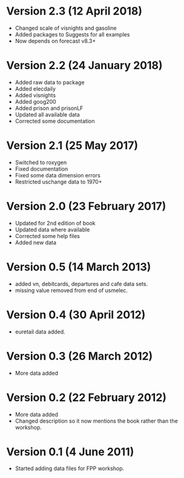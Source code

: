 # Version 2.3 (12 April 2018)
 * Changed scale of visnights and gasoline
 * Added packages to Suggests for all examples
 * Now depends on forecast v8.3+

# Version 2.2 (24 January 2018)
 * Added raw data to package
 * Added elecdaily
 * Added visnights
 * Added goog200
 * Added prison and prisonLF
 * Updated all available data
 * Corrected some documentation

# Version 2.1 (25 May 2017)
 * Switched to roxygen
 * Fixed documentation
 * Fixed some data dimension errors
 * Restricted uschange data to 1970+

# Version 2.0 (23 February 2017)
 * Updated for 2nd edition of book
 * Updated data where available
 * Corrected some help files
 * Added new data

# Version 0.5 (14 March 2013)
  * added vn, debitcards, departures and cafe data sets.
  * missing value removed from end of usmelec.

# Version 0.4 (30 April 2012)
  * euretail data added.

# Version 0.3 (26 March 2012)
  * More data added

# Version 0.2 (22 February 2012)
  * More data added
  * Changed description so it now mentions the book rather than the workshop.

# Version 0.1 (4 June 2011)
  * Started adding data files for FPP workshop.

